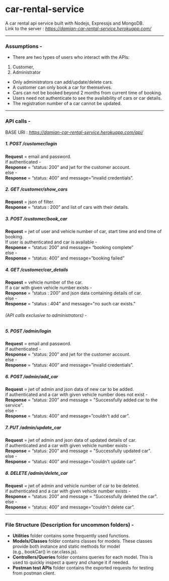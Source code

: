 # car-rental-service

A car rental api service built with Nodejs, Expressjs and MongoDB. <br />
Link to the server : *https://damian-car-rental-service.herokuapp.com/*

------------

### Assumptions -

- There are two types of users who interact with the APIs:
1. Customer,
1. Administrator

- Only administrators can add/update/delete cars.
- A customer can only book a car for themselves.
- Cars can not be booked beyond 2 months from current time of booking.
- Users need not authenticate to see the availability of cars or car details.
- The registration number of a car cannot be updated.

------------


### API calls -

BASE URI :  *https://damian-car-rental-service.herokuapp.com/api/*

##### 1.  POST /customer/login
**Request** = email and password. <br/>
if authenticated - <br/>
**Response** = “status: 200” and jwt for the customer account. <br/>
else - <br/>
**Response** = “status: 400” and message=”invalid credentials”.

##### 2.  GET /customer/show_cars
**Request** = json of filter. <br/>
**Response** = “status : 200” and list of cars with their details.

##### 3.  POST /customer/book_car
**Request** = jwt of user and vehicle number of car, start time and end time of booking. <br/>
If user is authenticated and car is available - <br/>
**Response** = “status: 200” and message= “booking complete” <br/>
else - <br/>
**Response** = “status: 400” and message=”booking failed”

##### 4.  GET /customer/car_details
**Request** = vehicle number of the car. <br/>
If a car with given vehicle number exists - <br/>
**Response** = “status : 200” and json data containing details of car. <br/>
else - <br/>
**Response** = "status : 404" and message="no such car exists."

###### (API calls exclusive to administrators) -

##### 5.  POST /admin/login
**Request** = email and password.  <br/>
if authenticated - <br/>
**Response** = “status: 200” and jwt for the customer account.  <br/>
else - <br/>
**Response** = “status: 400” and message=”invalid credentials”. <br/>

##### 6.  POST /admin/add_car
**Request** = jwt of admin and json data of new car to be added.  <br/>
if authenticated and a car with given vehicle number does not exist - <br/>
**Response** = “status: 200” and message = "Successfully added car to the service". <br/>
else - <br/>
**Response** = “status: 400” and message=”couldn't add car”.

##### 7. PUT /admin/update_car
**Request** = jwt of admin and json data of updated details of car. <br/>
if authenticated and a car with given vehicle number exists - <br/>
**Response** = “status: 200” and message = "Successfully updated car". <br/>
else - <br/>
**Response** = “status: 400” and message=”couldn't update car”.

##### 8. DELETE /admin/delete_car
**Request** = jwt of admin and vehicle number of car to be deleted. <br/>
if authenticated and a car with given vehicle number exists - <br/>
**Response** = “status: 200” and message = "Successfully deleted the car". <br/>
else - <br/>
**Response** = “status: 400” and message=”couldn't delete car”. <br/>


------------


### File Structure (Description for uncommon folders) -
 - **Utilities** folder contains some frequently used functions.
 - **Models/Classes** folder contains classes for models. These classes provide both instance and static methods for model <br/>
 (e.g., bookCar() in car.class.js).
 - **Controllers/Queries** folder contains queries for each model. This is used to quickly inspect a query and change it if needed.
 - **Postman test APIs** folder contains the exported requests for testing from postman client.
